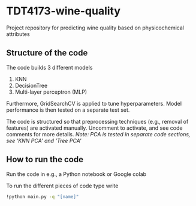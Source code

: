 # TDT4173-wine-quality
Project repository for predicting wine quality based on physicochemical attributes

## Structure of the code
The code builds 3 different models
1. KNN
2. DecisionTree
3. Multi-layer perceptron (MLP)

Furthermore, GridSearchCV is applied to tune hyperparameters. Model performance is then tested on a separate test set. 

The code is structured so that preprocessing techniques (e.g., removal of features) are activated manually. Uncomment to activate, and see code comments for more details.
*Note: PCA is tested in separate code sections, see 'KNN PCA' and 'Tree PCA'*

## How to run the code
Run the code in e.g., a Python notebook or Google colab

To run the different pieces of code type write
```bash
!python main.py -q "[name]"
```
